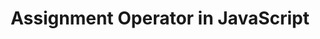 ---
id: assignment-operator-in-javascript
title: Assignment Operator in JavaScript
sidebar_label: Assignment Operator
sidebar_position: 3
tags: [JavaScript]
description: What is the assignment operator in JavaScript and how to use it.
---